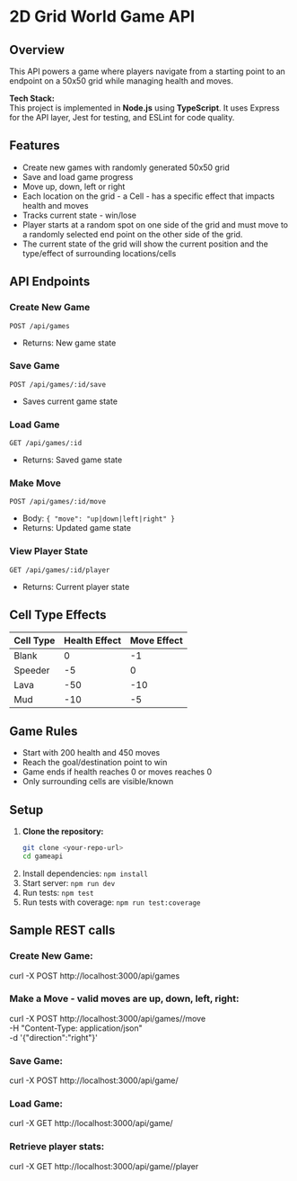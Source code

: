# 2D Grid World Game API

## Overview
This API powers a game where players navigate from a starting point to an endpoint on a 50x50 grid while managing health and moves.

**Tech Stack:**  
This project is implemented in **Node.js** using **TypeScript**. It uses Express for the API layer, Jest for testing, and ESLint for code quality.

## Features
- Create new games with randomly generated 50x50 grid
- Save and load game progress
- Move up, down, left or right
- Each location on the grid - a Cell - has a specific effect that impacts health and moves
- Tracks current state - win/lose
- Player starts at a random spot on one side of the grid and must move to a randomly selected end point on the other side of the grid.
- The current state of the grid will show the current position and the type/effect of surrounding locations/cells

## API Endpoints

### Create New Game
`POST /api/games`
- Returns: New game state

### Save Game
`POST /api/games/:id/save`
- Saves current game state

### Load Game
`GET /api/games/:id`
- Returns: Saved game state

### Make Move
`POST /api/games/:id/move`
- Body: `{ "move": "up|down|left|right" }`
- Returns: Updated game state

### View Player State
`GET /api/games/:id/player`
- Returns: Current player state

## Cell Type Effects
| Cell Type   | Health Effect | Move Effect |
|-----------|---------------|--------------|
| Blank     | 0             | -1           |
| Speeder   | -5            | 0            |
| Lava      | -50           | -10          |
| Mud       | -10           | -5           |


## Game Rules
- Start with 200 health and 450 moves
- Reach the goal/destination point to win
- Game ends if health reaches 0 or moves reaches 0
- Only surrounding cells are visible/known

## Setup

1. **Clone the repository:**
   ```sh
   git clone <your-repo-url>
   cd gameapi
   ```
2. Install dependencies: `npm install`
3. Start server: `npm run dev`
4. Run tests: `npm test`
5. Run tests with coverage: `npm run test:coverage`

## Sample REST calls
### Create New Game:
curl -X POST http://localhost:3000/api/games 

### Make a Move - valid moves are up, down, left, right:
curl -X POST http://localhost:3000/api/games/<GameId>/move \
  -H "Content-Type: application/json" \
  -d '{"direction":"right"}'

### Save Game:
curl -X POST http://localhost:3000/api/game/<GameId>

### Load Game:
curl -X GET http://localhost:3000/api/game/<GameId>

### Retrieve player stats:
curl -X GET http://localhost:3000/api/game/<GameId>/player
